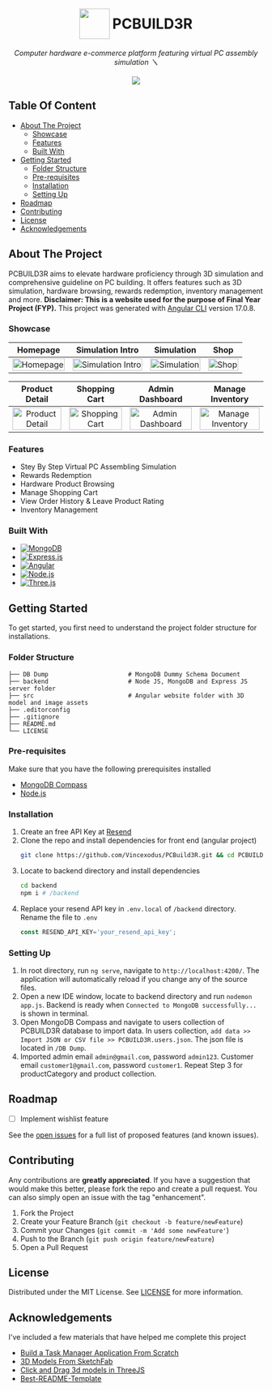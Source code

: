 <a name="readme-top"></a>

<h1 align="center" style="display: flex; justify-content: center; align-items: center;">
  <img src="/src/favicon.ico" style="width:60px;"/>
  <span style="padding-left: 5px;">PCBUILD3R</span>
</h1>

<p align="center">
  <i align="center">Computer hardware e-commerce platform featuring virtual PC assembly simulation 🪛</i>
</p>

<!-- TODO: Replace with DEMO GIF -->
<p align="center">
  <img src="/src/assets/images/PCBUILD3R_Demo.gif"/>
</p>

## Table Of Content

- [About The Project](#about-the-project)
    - [Showcase](#showcase)
    - [Features](#features)
    - [Built With](#built-with)
- [Getting Started](#getting-started)
    - [Folder Structure](#folder-structure)
    - [Pre-requisites](#pre-requisites)
    - [Installation](#installation)
    - [Setting Up](#setting-up)
- [Roadmap](#roadmap)
- [Contributing](#contributing)
- [License](#license)
- [Acknowledgements](#acknowledgements)

## About The Project

PCBUILD3R aims to elevate hardware proficiency through 3D simulation and comprehensive guideline on PC building. It offers features such as 3D simulation, hardware browsing, rewards redemption, inventory management and more. <span style="font-weight: bold">Disclaimer: This is a website used for the purpose of Final Year Project (FYP).</span> This project was generated with [Angular CLI](https://github.com/angular/angular-cli) version 17.0.8.

### Showcase

| Homepage | Simulation Intro | Simulation  | Shop |
:--------------------------------------------------------------------------------------------------------------------------------------------------------------------------------------: | :----------------------------------------------------------------------------------------------------------------------------------------------------------------------------------: | :----------------------------------------------------------------------------------------------------------------------------------------------------------------------------------------: | :----------------------------------------------------------------------------------------------------------------------------------------------------------------------------------------: |
| <img src="https://media.githubusercontent.com/media/Vincexodus/PCBuild3R/main/src/assets/images/homepage.png" title="Homepage" width="100%" crossorigin> | <img src="https://media.githubusercontent.com/media/Vincexodus/PCBuild3R/main/src/assets/images/intro_simulation.png" title="Simulation Intro" width="100%" crossorigin> | <img src="https://media.githubusercontent.com/media/Vincexodus/PCBuild3R/main/src/assets/images/simulation.png" title="Simulation" width="100%" crossorigin> | <img src="https://media.githubusercontent.com/media/Vincexodus/PCBuild3R/main/src/assets/images/shop.png" title="Shop" width="100%" crossorigin> |

| Product Detail | Shopping Cart | Admin Dashboard | Manage Inventory |
:--------------------------------------------------------------------------------------------------------------------------------------------------------------------------------------: | :----------------------------------------------------------------------------------------------------------------------------------------------------------------------------------: | :----------------------------------------------------------------------------------------------------------------------------------------------------------------------------------------: | :----------------------------------------------------------------------------------------------------------------------------------------------------------------------------------------: |
| <img src="https://media.githubusercontent.com/media/Vincexodus/PCBuild3R/main/src/assets/images/product_detail.png" title="Product Detail" width="100%" crossorigin> | <img src="https://media.githubusercontent.com/media/Vincexodus/PCBuild3R/main/src/assets/images/shopping_cart.png" title="Shopping Cart" width="100%" crossorigin> | <img src="https://media.githubusercontent.com/media/Vincexodus/PCBuild3R/main/src/assets/images/admin_dashboard.png" title="Admin Dashboard" width="100%" crossorigin> | <img src="https://media.githubusercontent.com/media/Vincexodus/PCBuild3R/main/src/assets/images/manage_inventory.png" title="Manage Inventory" width="100%" crossorigin> |

### Features

* Stey By Step Virtual PC Assembling Simulation
* Rewards Redemption
* Hardware Product Browsing
* Manage Shopping Cart
* View Order History & Leave Product Rating
* Inventory Management

### Built With

* [![MongoDB]][MongoDB-url]
* [![Express.js]][Express.js-url]
* [![Angular]][Angular-url]
* [![Node.js]][Node.js-url]
* [![Three.js]][Three.js-url]

## Getting Started

To get started, you first need to understand the project folder structure for installations.

### Folder Structure

    ├── DB Dump                      # MongoDB Dummy Schema Document
    ├── backend                      # Node JS, MongoDB and Express JS server folder
    ├── src                          # Angular website folder with 3D model and image assets
    ├── .editorconfig
    ├── .gitignore
    ├── README.md
    └── LICENSE

### Pre-requisites

Make sure that you have the following prerequisites installed
* [MongoDB Compass](https://www.mongodb.com/try/download/compass)
* [Node.js](https://nodejs.org/en/download/)

### Installation

1. Create an free API Key at [Resend](https://resend.com)
2. Clone the repo and install dependencies for front end (angular project)
   ```sh
   git clone https://github.com/Vincexodus/PCBuild3R.git && cd PCBUILD3R && npm install
   ```
3. Locate to backend directory and install dependencies
   ```sh
   cd backend
   npm i # /backend
   ```
4. Replace your resend API key in `.env.local` of `/backend` directory. Rename the file to `.env`
   ```js
   const RESEND_API_KEY='your_resend_api_key';
   ```

### Setting Up

1. In root directory, run `ng serve`, navigate to `http://localhost:4200/`. The application will automatically reload if you change any of the source files.
2. Open a new IDE window, locate to backend directory and run `nodemon app.js`. Backend is ready when `Connected to MongoDB successfully...` is shown in terminal.
3. Open MongoDB Compass and navigate to users collection of PCBUILD3R database to import data. In users collection, `add data >> Import JSON or CSV file >> PCBUILD3R.users.json`. The json file is located in `/DB Dump`.
4. Imported admin email `admin@gmail.com`, password `admin123`. Customer email `customer1@gmail.com`, password `customer1`. Repeat Step 3 for productCategory and product collection.

## Roadmap

- [ ] Implement wishlist feature
<!-- - [ ] Add Additional Templates w/ Examples
- [ ] Add "components" document to easily copy & paste sections of the readme
- [ ] Multi-language Support
    - [ ] Chinese
    - [ ] Spanish -->

See the [open issues](https://github.com/Vincexodus/PCBuild3R/issues) for a full list of proposed features (and known issues).

## Contributing

Any contributions are **greatly appreciated**. If you have a suggestion that would make this better, please fork the repo and create a pull request. You can also simply open an issue with the tag "enhancement".

1. Fork the Project
2. Create your Feature Branch (`git checkout -b feature/newFeature`)
3. Commit your Changes (`git commit -m 'Add some newFeature'`)
4. Push to the Branch (`git push origin feature/newFeature`)
5. Open a Pull Request

## License

Distributed under the MIT License. See [LICENSE][license-url] for more information.

## Acknowledgements

I've included a few materials that have helped me complete this project

* [Build a Task Manager Application From Scratch](https://www.youtube.com/watch?v=V-CeWkz1MNQ&list=PLIjdNHWULhPSZFDzQU6AnbVQNNo1NTRpd)
* [3D Models From SketchFab](https://sketchfab.com)
* [Click and Drag 3d models in ThreeJS](https://dev.to/calebmcolin/how-to-interactively-drag-3d-models-in-threejs-5a7h#:~:text=A%29%20Moving%20individual%20objects%20%28Object3D%29%201%201%29%20Create,Create%20a%20function%20to%20drag%20the%20object%20)
* [Best-README-Template](https://github.com/othneildrew/Best-README-Template)


[MongoDB]: https://img.shields.io/badge/MongoDB-%234ea94b.svg?style=for-the-badge&logo=mongodb&logoColor=white
[MongoDB-url]: https://www.mongodb.com/
[Express.js]: https://img.shields.io/badge/express.js-%23404d59.svg?style=for-the-badge&logo=express&logoColor=%2361DAFB
[Express.js-url]: https://expressjs.com/
[Angular]: https://img.shields.io/badge/angular-%23DD0031.svg?style=for-the-badge&logo=angular&logoColor=white
[Angular-url]: https://angular.io/
[Node.js]: https://img.shields.io/badge/node.js-6DA55F?style=for-the-badge&logo=node.js&logoColor=white
[Node.js-url]: https://nodejs.org/en
[Three.js]: https://img.shields.io/badge/threejs-black?style=for-the-badge&logo=three.js&logoColor=white
[Three.js-url]: https://threejs.org/
[LICENSE-url]: https://github.com/Vincexodus/PCBuild3R/blob/main/LICENSE